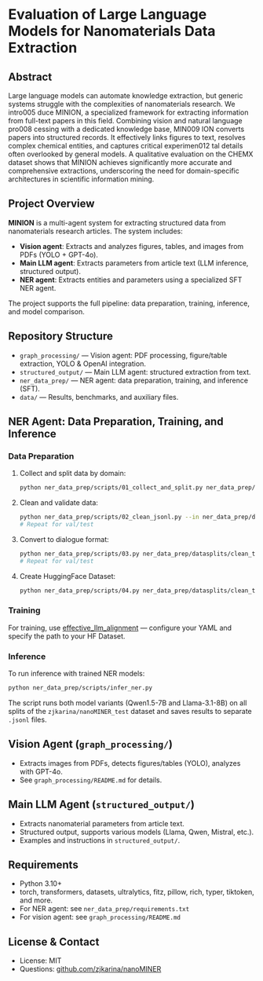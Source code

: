 # Evaluation of Large Language Models for Nanomaterials Data Extraction

## Abstract
Large language models can automate knowledge extraction, but generic systems struggle with the complexities of nanomaterials research. We intro005 duce MINION, a specialized framework for extracting information from full-text papers in this field. Combining vision and natural language pro008 cessing with a dedicated knowledge base, MIN009 ION converts papers into structured records. It effectively links figures to text, resolves complex chemical entities, and captures critical experimen012 tal details often overlooked by general models. A qualitative evaluation on the CHEMX dataset shows that MINION achieves significantly more accurate and comprehensive extractions, underscoring the need for domain-specific architectures in scientific information mining.

## Project Overview

**MINION** is a multi-agent system for extracting structured data from nanomaterials research articles. The system includes:
- **Vision agent**: Extracts and analyzes figures, tables, and images from PDFs (YOLO + GPT-4o).
- **Main LLM agent**: Extracts parameters from article text (LLM inference, structured output).
- **NER agent**: Extracts entities and parameters using a specialized SFT NER agent.

The project supports the full pipeline: data preparation, training, inference, and model comparison.

## Repository Structure
- `graph_processing/` — Vision agent: PDF processing, figure/table extraction, YOLO & OpenAI integration.
- `structured_output/` — Main LLM agent: structured extraction from text.
- `ner_data_prep/` — NER agent: data preparation, training, and inference (SFT).
- `data/` — Results, benchmarks, and auxiliary files.

## NER Agent: Data Preparation, Training, and Inference

### Data Preparation

1. Collect and split data by domain:
   ```bash
   python ner_data_prep/scripts/01_collect_and_split.py ner_data_prep/data ner_data_prep/datasplits
   ```
2. Clean and validate data:
   ```bash
   python ner_data_prep/scripts/02_clean_jsonl.py --in ner_data_prep/datasplits/train.jsonl --out ner_data_prep/datasplits/clean_train.jsonl --max_tokens 12000
   # Repeat for val/test
   ```
3. Convert to dialogue format:
   ```bash
   python ner_data_prep/scripts/03.py ner_data_prep/datasplits/clean_train.jsonl ner_data_prep/datasplits/clean_train_converted.jsonl
   # Repeat for val/test
   ```
4. Create HuggingFace Dataset:
   ```bash
   python ner_data_prep/scripts/04.py ner_data_prep/datasplits/clean_train_converted.jsonl ner_data_prep/datasplits/clean_val_converted.jsonl ner_data_prep/datasplits/clean_test_converted.jsonl ner_data_prep/hf_dataset
   ```

### Training

For training, use [effective_llm_alignment](https://github.com/VikhrModels/effective_llm_alignment) — configure your YAML and specify the path to your HF Dataset.

### Inference

To run inference with trained NER models:
```bash
python ner_data_prep/scripts/infer_ner.py
```

The script runs both model variants (Qwen1.5-7B and Llama-3.1-8B) on all splits of the `zjkarina/nanoMINER_test` dataset and saves results to separate `.jsonl` files.

## Vision Agent (`graph_processing/`)
- Extracts images from PDFs, detects figures/tables (YOLO), analyzes with GPT-4o.
- See `graph_processing/README.md` for details.

## Main LLM Agent (`structured_output/`)
- Extracts nanomaterial parameters from article text.
- Structured output, supports various models (Llama, Qwen, Mistral, etc.).
- Examples and instructions in `structured_output/`.

## Requirements
- Python 3.10+
- torch, transformers, datasets, ultralytics, fitz, pillow, rich, typer, tiktoken, and more.
- For NER agent: see `ner_data_prep/requirements.txt`
- For vision agent: see `graph_processing/README.md`

## License & Contact
- License: MIT
- Questions: [github.com/zjkarina/nanoMINER](https://github.com/zjkarina/nanoMINER)